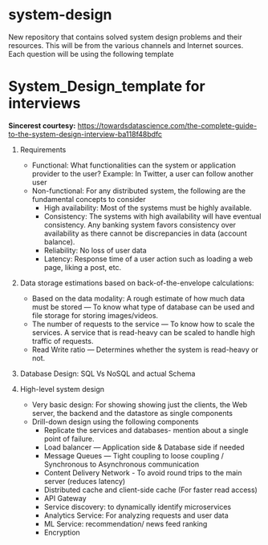 # system-design
New repository that contains solved system design problems and their resources. This will be from the various channels and Internet sources. Each question will be using the following template

# System_Design_template for interviews

**Sincerest courtesy:** https://towardsdatascience.com/the-complete-guide-to-the-system-design-interview-ba118f48bdfc

1. Requirements
    - Functional: What functionalities can the system or application provider to the user? Example: In Twitter, a user can follow another user
    - Non-functional: For any distributed system, the following are the fundamental concepts to consider
        - High availability: Most of the systems must be highly available.
        - Consistency: The systems with high availability will have eventual consistency. Any banking system favors consistency over availability as there cannot be discrepancies in data (account balance).
        - Reliability: No loss of user data
        - Latency: Response time of a user action such as loading a web page, liking a post, etc.

2. Data storage estimations based on back-of-the-envelope calculations:
    - Based on the data modality: A rough estimate of how much data must be stored — To know what type of database can be used and file storage for storing images/videos.
    - The number of requests to the service — To know how to scale the services. A service that is read-heavy can be scaled to handle high traffic of requests.
    - Read Write ratio — Determines whether the system is read-heavy or not.

3. Database Design: SQL Vs NoSQL and actual Schema

4. High-level system design
     - Very basic design: For showing showing just the clients, the Web server, the backend and the datastore as single components
     - Drill-down design using the following components
       - Replicate the services and databases- mention about a single point of failure.
	   - Load balancer — Application side & Database side if needed
	   - Message Queues — Tight coupling to loose coupling / Synchronous to Asynchronous communication
	   - Content Delivery Network - To avoid round trips to the main server (reduces latency)
	   - Distributed cache and client-side cache (For faster read access) 
	   - API Gateway
	   - Service discovery: to dynamically identify microservices
	   - Analytics Service:  For analyzing requests and user data
	   - ML Service: recommendation/ news feed ranking 
	   - Encryption